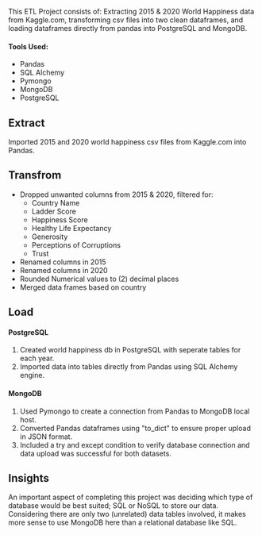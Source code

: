This ETL Project consists of: Extracting 2015 & 2020 World Happiness data from Kaggle.com, transforming csv files into two clean dataframes, 
and loading dataframes directly from pandas into PostgreSQL and MongoDB. 
  
#### Tools Used:
- Pandas
- SQL Alchemy
- Pymongo
- MongoDB
- PostgreSQL

## Extract
Imported 2015 and 2020 world happiness csv files from Kaggle.com into Pandas.

## Transfrom
- Dropped unwanted columns from 2015 & 2020, filtered for:
  - Country Name
  - Ladder Score
  - Happiness Score
  - Healthy Life Expectancy
  - Generosity
  - Perceptions of Corruptions
  - Trust
- Renamed columns in 2015
- Renamed columns in 2020
- Rounded Numerical values to (2) decimal places
- Merged data frames based on country

## Load
#### PostgreSQL
  1. Created world happiness db in PostgreSQL with seperate tables for each year.
  2. Imported data into tables directly from Pandas using SQL Alchemy engine.
  
#### MongoDB
  1. Used Pymongo to create a connection from Pandas to MongoDB local host.
  2. Converted Pandas dataframes using "to_dict" to ensure proper upload in JSON format.
  3. Included a try and except condition to verify database connection and data upload was successful for both datasets.

## Insights
An important aspect of completing this project was deciding which type of database would be best suited; SQL or NoSQL to store our data. 
Considering there are only two (unrelated) data tables involved, it makes more sense to use MongoDB here than a relational database like SQL. 
